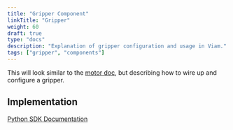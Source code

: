 ```yaml
---
title: "Gripper Component"
linkTitle: "Gripper"
weight: 60
draft: true
type: "docs"
description: "Explanation of gripper configuration and usage in Viam."
tags: ["gripper", "components"]
---
```

This will look similar to the [motor doc](../motor/), but describing how to wire up and configure a gripper.


## Implementation

[Python SDK Documentation](https://python.viam.dev/autoapi/viam/components/gripper/index.html)
